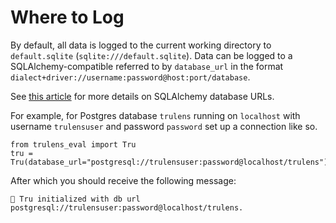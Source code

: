 # Where to Log

By default, all data is logged to the current working directory to `default.sqlite` (`sqlite:///default.sqlite`).
Data can be logged to a SQLAlchemy-compatible referred to by `database_url` in the format `dialect+driver://username:password@host:port/database`.

See [this article](https://docs.sqlalchemy.org/en/20/core/engines.html#database-urls) for more details on SQLAlchemy database URLs.

For example, for Postgres database `trulens` running on `localhost` with username `trulensuser` and password `password` set up a connection like so.

```
from trulens_eval import Tru
tru = Tru(database_url="postgresql://trulensuser:password@localhost/trulens")
```

After which you should receive the following message:

```
🦑 Tru initialized with db url postgresql://trulensuser:password@localhost/trulens.
```
